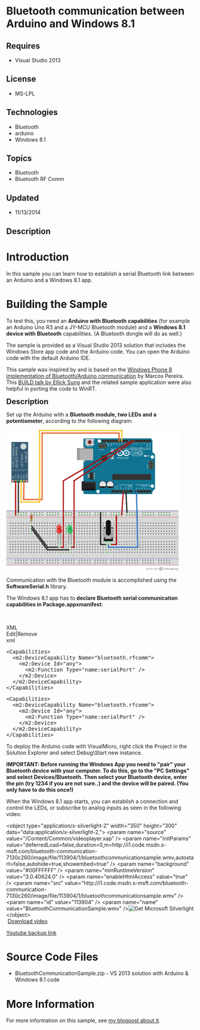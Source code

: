 # Bluetooth communication between Arduino and Windows 8.1
## Requires
- Visual Studio 2013
## License
- MS-LPL
## Technologies
- Bluetooth
- arduino
- Windows 8.1
## Topics
- Bluetooth
- Bluetooth RF Comm
## Updated
- 11/13/2014
## Description

<h1>Introduction</h1>
<p>In this sample you can learn how to establish a serial Bluetooth link between an Arduino and a Windows 8.1 app.<em><br>
</em></p>
<h1><span>Building the Sample</span></h1>
<p>To test this, you need an <strong>Arduino with Bluetooth capabilities</strong> (for example an Arduino Uno R3 and a JY-MCU Bluetooth module) and a
<strong>Windows 8.1 device with Bluetooth</strong> capabilities. (A Bluetooth dongle will do as well.)</p>
<p>The sample is provided as a Visual Studio 2013 solution that includes the Windows Store app code and the Arduino code. You can open the Arduino code with the default Arduino IDE.</p>
<p>This sample was inspired by and is based on the <a href="http://developer.nokia.com/Community/Wiki/Windows_Phone_8_communicating_with_Arduino_using_Bluetooth" target="_blank">
Windows Phone 8 implementation of Bluetooth/Arduino communication</a> by Marcos Pereira. This
<a href="http://channel9.msdn.com/Events/Build/2013/3-026" target="_blank">BUILD talk by Ellick Sung</a> and the related sample application were also helpful in porting the code to WinRT.<em><br>
</em></p>
<p><span style="font-size:20px; font-weight:bold">Description</span></p>
<p>Set up the Arduino with a <strong>Bluetooth module, two LEDs and a potentiometer</strong>, according to the following diagram:</p>
<p><em><img id="97044" src="97044-bt-2xled-poti.png" alt="" width="462" height="377"><br>
</em></p>
<p>Communication with the Bluetooth module is accomplished using the <strong>SoftwareSerial.h</strong> library.</p>
<p>The Windows 8.1 app has to <strong>declare Bluetooth serial communication capabilities in Package.appxmanifest</strong>:</p>
<p>&nbsp;</p>
<div class="scriptcode">
<div class="pluginEditHolder" pluginCommand="mceScriptCode">
<div class="title"><span>XML</span></div>
<div class="pluginLinkHolder"><span class="pluginEditHolderLink">Edit</span>|<span class="pluginRemoveHolderLink">Remove</span></div>
<span class="hidden">xml</span>
<pre class="hidden">&lt;Capabilities&gt;
  &lt;m2:DeviceCapability Name=&quot;bluetooth.rfcomm&quot;&gt;
    &lt;m2:Device Id=&quot;any&quot;&gt;
      &lt;m2:Function Type=&quot;name:serialPort&quot; /&gt;
    &lt;/m2:Device&gt;
  &lt;/m2:DeviceCapability&gt;
&lt;/Capabilities&gt;</pre>
<div class="preview">
<pre class="xml"><span class="xml__tag_start">&lt;Capabilities</span><span class="xml__tag_start">&gt;&nbsp;
</span>&nbsp;&nbsp;<span class="xml__tag_start">&lt;m2</span>:DeviceCapability&nbsp;<span class="xml__attr_name">Name</span>=<span class="xml__attr_value">&quot;bluetooth.rfcomm&quot;</span><span class="xml__tag_start">&gt;&nbsp;
</span>&nbsp;&nbsp;&nbsp;&nbsp;<span class="xml__tag_start">&lt;m2</span>:Device&nbsp;<span class="xml__attr_name">Id</span>=<span class="xml__attr_value">&quot;any&quot;</span><span class="xml__tag_start">&gt;&nbsp;
</span>&nbsp;&nbsp;&nbsp;&nbsp;&nbsp;&nbsp;<span class="xml__tag_start">&lt;m2</span>:Function&nbsp;<span class="xml__attr_name">Type</span>=<span class="xml__attr_value">&quot;name:serialPort&quot;</span>&nbsp;<span class="xml__tag_start">/&gt;</span>&nbsp;
&nbsp;&nbsp;&nbsp;&nbsp;<span class="xml__tag_end">&lt;/m2:Device&gt;</span>&nbsp;
&nbsp;&nbsp;<span class="xml__tag_end">&lt;/m2:DeviceCapability&gt;</span>&nbsp;
<span class="xml__tag_end">&lt;/Capabilities&gt;</span></pre>
</div>
</div>
</div>
<p>To deploy the Arduino code with VisualMicro, right click the Project in the Solution Explorer and select Debug\Start new instance.</p>
<p><strong>IMPORTANT: Before running the Windows App you need to &quot;pair&quot; your Bluetooth device with your computer. To do this, go to the &quot;PC Settings&quot; and select Devices/Bluetooth. Then select your Bluetooth device, enter the pin (try 1234 if you are not sure..)
 and the device will be paired. (You only have to do this once!)</strong></p>
<p>When the Windows 8.1 app starts, you can establish a connection and control the LEDs, or subscribe to analog inputs as seen in the following video:</p>
<p>&lt;object type=&quot;application/x-silverlight-2&quot; width=&quot;350&quot; height=&quot;300&quot; data=&quot;data:application/x-silverlight-2,&quot;&gt; &lt;param name=&quot;source&quot; value=&quot;/Content/Common/videoplayer.xap&quot; /&gt; &lt;param name=&quot;initParams&quot; value=&quot;deferredLoad=false,duration=0,m=http://i1.code.msdn.s-msft.com/bluetooth-communication-7130c260/image/file/113904/1/bluetoothcommunicationsample.wmv,autostart=false,autohide=true,showembed=true&quot;
 /&gt; &lt;param name=&quot;background&quot; value=&quot;#00FFFFFF&quot; /&gt; &lt;param name=&quot;minRuntimeVersion&quot; value=&quot;3.0.40624.0&quot; /&gt; &lt;param name=&quot;enableHtmlAccess&quot; value=&quot;true&quot; /&gt; &lt;param name=&quot;src&quot; value=&quot;http://i1.code.msdn.s-msft.com/bluetooth-communication-7130c260/image/file/113904/1/bluetoothcommunicationsample.wmv&quot;
 /&gt; &lt;param name=&quot;id&quot; value=&quot;113904&quot; /&gt; &lt;param name=&quot;name&quot; value=&quot;BluetoothCommunicationSample.wmv&quot; /&gt;<span><a href="http://go.microsoft.com/fwlink/?LinkID=149156" style="text-decoration:none"><img src="-?linkid=108181" alt="Get Microsoft Silverlight" style="border-style:none"></a></span>
 &lt;/object&gt; <br>
<em>&nbsp;</em><a id="x_/site/view/file/97046/1/BluetoothCommunicationSample.wmv" href="http://code.msdn.microsoft.com/site/view/file/97046/1/BluetoothCommunicationSample.wmv">Download video</a></p>
<p><a href="http://www.youtube.com/watch?v=lhj0aShdcz8" target="_blank">Youtube backup link</a></p>
<h1><span>Source Code Files</span></h1>
<ul>
<li>BluetoothCommunicationSample.zip - VS 2013 solution with Arduino &amp; Windows 8.1 code
</li></ul>
<h1>More Information</h1>
<p>For more information on this sample, see <a href="http://blog.mosthege.net/2013/09/24/bluetooth-communication-between-arduino-and-windows-8-1" target="_blank">
my blogpost about it</a>.</p>
